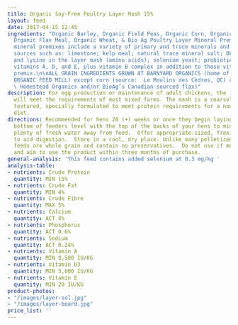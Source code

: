 ```yaml
---
title: Organic Soy-Free Poultry Layer Mash 15%
layout: feed
date: 2017-04-15 12:45
ingredients: "Organic Barley, Organic Field Peas, Organic Corn, Organic Field Peas,
  Organic Flax Meal, Organic Wheat, & Bio Ag Poultry Layer Mineral Premix*.  \n\n*BioAg
  mineral premixes include a variety of primary and trace minerals and vitamins, from
  sources such as: limestone; kelp meal; natural trace mineral salt; DL methionine
  and lysine in the layer mash (amino acids); selenium yeast; probiotics; enzymes;
  vitamins A, D, and E, plus vitamin B complex in addition to those vitamins in the
  premix.\n\nALL GRAIN INGREDIENTS GROWN AT BARNYARD ORGANICS (home of EAST COAST
  ORGANIC FEED MILL) except corn (source:  Le Moulins des Cèdres, QC) and flax (source:
  \ Homestead Organics and/or BioAg’s Canadian-sourced flax)"
description: For egg production or maintenance of adult chickens, the 15% protein
  will meet the requirements of most mixed farms. The mash is a coarsely hammered
  textured, specially formulated to meet protein requirements for a non-soy-based
  diet.
directions: Recommended for hens 20 (+) weeks or once they begin laying eggs.  Keep
  bottom of feeders level with the top of the backs of your hens to minimize wastage.  Offer
  plenty of fresh water away from feed.  Offer appropriate-sized, free-choice grit
  to aid digestion.  Store in a cool, dry place. Unlike many pelletized feeds, our
  feeds are whole grain and contain no preservatives.  Do not use if mouldy or wet
  and aim to use the product within three months of purchase.
general-analysis: 'This feed contains added selenium at 0.3 mg/kg '
analysis-table:
- nutrients: Crude Protein
  quantity: MIN 15%
- nutrients: Crude Fat
  quantity: MIN 4%
- nutrients: Crude Fibre
  quantity: MAX 5%
- nutrients: Calcium
  quantity: ACT 4%
- nutrients: Phosphorus
  quantity: ACT 0.6%
- nutrients: Sodium
  quantity: ACT 0.24%
- nutrients: Vitamin A
  quantity: MIN 9,500 IU/KG
- nutrients: Vitamin D3
  quantity: MIN 3,000 IU/KG
- nutrients: Vitamin E
  quantity: MIN 20 IU/KG
product-photos:
- "/images/layer-sol.jpg"
- "/images/layer-board.jpg"
price_list: ''
---
```

